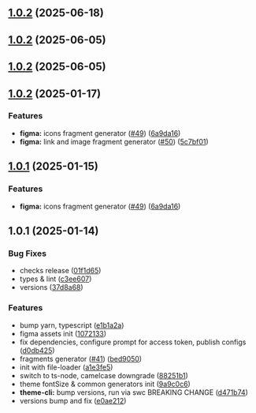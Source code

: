 

## [1.0.2](https://github.com/atls/figma/compare/@atls/figma-file-loader@1.0.2...@atls/figma-file-loader@1.0.2) (2025-06-18)






## [1.0.2](https://github.com/atls/figma/compare/@atls/figma-file-loader@1.0.2...@atls/figma-file-loader@1.0.2) (2025-06-05)






## [1.0.2](https://github.com/atls/figma/compare/@atls/figma-file-loader@1.0.2...@atls/figma-file-loader@1.0.2) (2025-06-05)






## [1.0.2](https://github.com/atls/figma/compare/@atls/figma-file-loader@1.0.1...@atls/figma-file-loader@1.0.2) (2025-01-17)


### Features


* **figma:** icons fragment generator ([#49](https://github.com/atls/figma/issues/49)) ([6a9da16](https://github.com/atls/figma/commit/6a9da16b8312ff8a5ea2cb2d46f506f8927b0e3c))
* **figma:** link and image fragment generator ([#50](https://github.com/atls/figma/issues/50)) ([5c7bf01](https://github.com/atls/figma/commit/5c7bf013046f44d038a763f9ee2d8ad263c2a69f))



## [1.0.1](https://github.com/atls/figma/compare/@atls/figma-file-loader@1.0.1...@atls/figma-file-loader@1.0.1) (2025-01-15)

### Features

- **figma:** icons fragment generator ([#49](https://github.com/atls/figma/issues/49)) ([6a9da16](https://github.com/atls/figma/commit/6a9da16b8312ff8a5ea2cb2d46f506f8927b0e3c))

## 1.0.1 (2025-01-14)

### Bug Fixes

- checks release ([01f1d65](https://github.com/atls/figma/commit/01f1d6554c5656ffb66fbe16cb4bd09275d6eed6))
- types & lint ([c3ee607](https://github.com/atls/figma/commit/c3ee607aab083d1560bda7dfc4c3cc524c72bd29))
- versions ([37d8a68](https://github.com/atls/figma/commit/37d8a6811e78333dd0d338bb53edf99e9d7ef280))

### Features

- bump yarn, typescript ([e1b1a2a](https://github.com/atls/figma/commit/e1b1a2a25b01264a3ac1494e5b8724ddce600a52))
- figma assets init ([1072133](https://github.com/atls/figma/commit/10721337830e84b7a9546332430949769d34b185))
- fix dependencies, configure prompt for access token, publish configs ([d0db425](https://github.com/atls/figma/commit/d0db42522e5a90b1da9a81afd633ea1cd59002fa))
- fragments generator ([#41](https://github.com/atls/figma/issues/41)) ([bed9050](https://github.com/atls/figma/commit/bed9050681ba6d6ed41292a81b2f0daa720d6a24))
- init with file-loader ([a1e3fe5](https://github.com/atls/figma/commit/a1e3fe5756f7543d16bb21336ee5a1013bd492e7))
- switch to ts-node, camelcase downgrade ([88251b1](https://github.com/atls/figma/commit/88251b1656f9d21b72a54f797e17a3649d87b540))
- theme fontSize & common generators init ([9a9c0c6](https://github.com/atls/figma/commit/9a9c0c6c829c158ea9578fa9b9cce9f9ab926c6b))
- **theme-cli:** bump versions, run via swc BREAKING CHANGE ([d471b74](https://github.com/atls/figma/commit/d471b74484839bb96dc4002a327cbad51af58171))
- versions bump and fix ([e0ae212](https://github.com/atls/figma/commit/e0ae2123cfe154812d7050e93e2fb150e1a3c331))
